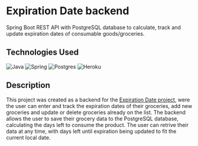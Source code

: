 # Expiration Date backend
Spring Boot REST API with PostgreSQL database to calculate, track and update expiration dates of consumable goods/groceries.


## Technologies Used

![Java](https://img.shields.io/badge/java-%23ED8B00.svg?style=for-the-badge&logo=java&logoColor=white) 
![Spring](https://img.shields.io/badge/spring-%236DB33F.svg?style=for-the-badge&logo=spring&logoColor=white)
![Postgres](https://img.shields.io/badge/postgres-%23316192.svg?style=for-the-badge&logo=postgresql&logoColor=white)
![Heroku](https://img.shields.io/badge/heroku-%23430098.svg?style=for-the-badge&logo=heroku&logoColor=white)

## Description

This project was created as a backend for the [Expiration Date project](https://expiration-date.vercel.app/?), were the user can enter and  track the expiration dates of their groceries, add new groceries and update or delete groceries already on the list. The backend allows the user to save their grocery data to the PostgreSQL database, calculating the days left to consume the product. The user can retrive their data at any time, with days left until expiration being updated to fit the current local date.



